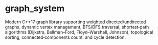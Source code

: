 # graph_system
Modern C++17 graph library supporting weighted directed/undirected graphs, dynamic vertex management, BFS/DFS traversal, shortest‑path algorithms (Dijkstra, Bellman–Ford, Floyd–Warshall, Johnson), topological sorting, connected‑components count, and cycle detection.
